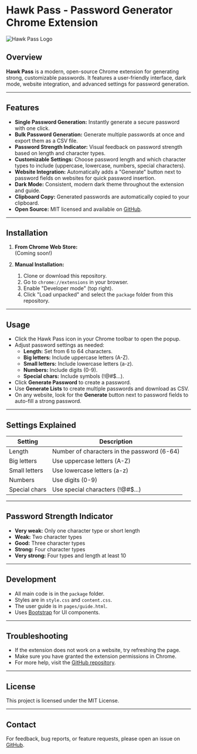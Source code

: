 # Hawk Pass - Password Generator Chrome Extension

![Hawk Pass Logo](package/images/bigDarkMotiveLogo.png)

## Overview

**Hawk Pass** is a modern, open-source Chrome extension for generating strong, customizable passwords. It features a user-friendly interface, dark mode, website integration, and advanced settings for password generation.

---

## Features

- **Single Password Generation:** Instantly generate a secure password with one click.
- **Bulk Password Generation:** Generate multiple passwords at once and export them as a CSV file.
- **Password Strength Indicator:** Visual feedback on password strength based on length and character types.
- **Customizable Settings:** Choose password length and which character types to include (uppercase, lowercase, numbers, special characters).
- **Website Integration:** Automatically adds a "Generate" button next to password fields on websites for quick password insertion.
- **Dark Mode:** Consistent, modern dark theme throughout the extension and guide.
- **Clipboard Copy:** Generated passwords are automatically copied to your clipboard.
- **Open Source:** MIT licensed and available on [GitHub](https://github.com/Klucznik6/Password-Generator.git).

---

## Installation

1. **From Chrome Web Store:**  
   (Coming soon!)

2. **Manual Installation:**
   1. Clone or download this repository.
   2. Go to `chrome://extensions` in your browser.
   3. Enable "Developer mode" (top right).
   4. Click "Load unpacked" and select the `package` folder from this repository.

---

## Usage

- Click the Hawk Pass icon in your Chrome toolbar to open the popup.
- Adjust password settings as needed:
  - **Length:** Set from 6 to 64 characters.
  - **Big letters:** Include uppercase letters (A-Z).
  - **Small letters:** Include lowercase letters (a-z).
  - **Numbers:** Include digits (0-9).
  - **Special chars:** Include symbols (!@#$...).
- Click **Generate Password** to create a password.
- Use **Generate Lists** to create multiple passwords and download as CSV.
- On any website, look for the **Generate** button next to password fields to auto-fill a strong password.

---

## Settings Explained

| Setting         | Description                                      |
|-----------------|--------------------------------------------------|
| Length          | Number of characters in the password (6-64)      |
| Big letters     | Use uppercase letters (A-Z)                      |
| Small letters   | Use lowercase letters (a-z)                      |
| Numbers         | Use digits (0-9)                                 |
| Special chars   | Use special characters (!@#$...)                 |

---

## Password Strength Indicator

- **Very weak:** Only one character type or short length
- **Weak:** Two character types
- **Good:** Three character types
- **Strong:** Four character types
- **Very strong:** Four types and length at least 10

---

## Development

- All main code is in the `package` folder.
- Styles are in `style.css` and `content.css`.
- The user guide is in `pages/guide.html`.
- Uses [Bootstrap](https://getbootstrap.com/) for UI components.

---

## Troubleshooting

- If the extension does not work on a website, try refreshing the page.
- Make sure you have granted the extension permissions in Chrome.
- For more help, visit the [GitHub repository](https://github.com/Klucznik6/Password-Generator.git).

---

## License

This project is licensed under the MIT License.

---

## Contact

For feedback, bug reports, or feature requests, please open an issue on [GitHub](https://github.com/Klucznik6/Password-Generator.git).
